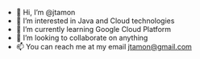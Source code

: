 - 👋 Hi, I’m @jtamon
- 👀 I’m interested in Java and Cloud technologies
- 🌱 I’m currently learning Google Cloud Platform
- 💞️ I’m looking to collaborate on anything
- 📫 You can reach me at my email jtamon@gmail.com

<!---
jtamon/jtamon is a ✨ special ✨ repository because its `README.md` (this file) appears on your GitHub profile.
You can click the Preview link to take a look at your changes.
--->
